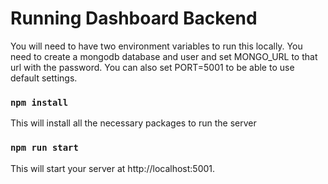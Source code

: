 # Running Dashboard Backend

You will need to have two environment variables to run this locally. You need to create a mongodb database and user and set MONGO_URL to that url with the password. You can also set PORT=5001 to be able to use default settings.

### `npm install`

This will install all the necessary packages to run the server

### `npm run start`

This will start your server at http://localhost:5001.

